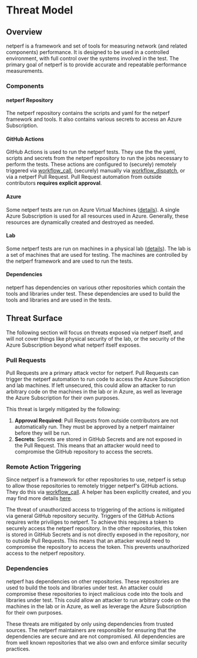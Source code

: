# Threat Model

## Overview

netperf is a framework and set of tools for measuring network (and related components) performance. It is designed to be used in a controlled environment, with full control over the systems involved in the test. The primary goal of netperf is to provide accurate and repeatable performance measurements.

### Components

#### netperf Repository

The netperf repository contains the scripts and yaml for the netperf framework and tools. It also contains various secrets to access an Azure Subscription.

#### GitHub Actions

GitHub Actions is used to run the netperf tests. They use the the yaml, scripts and secrets from the netperf repository to run the jobs necessary to perform the tests. These actions are configured to (securely) remotely triggered via [workflow_call](https://docs.github.com/en/actions/using-workflows/events-that-trigger-workflows#workflow_call), (securely) manually via [workflow_dispatch](https://docs.github.com/en/actions/using-workflows/events-that-trigger-workflows#workflow_dispatch), or via a netperf Pull Request. Pull Request automation from outside contributors **requires explicit approval**.

#### Azure

Some netperf tests are run on Azure Virtual Machines ([details](machines#azure-virtual-machines)). A single Azure Subscription is used for all resources used in Azure. Generally, these resources are dynamically created and destroyed as needed.

#### Lab

Some netperf tests are run on machines in a physical lab ([details](machines#lab-x64-machines)). The lab is a set of machines that are used for testing. The machines are controlled by the netperf framework and are used to run the tests.

#### Dependencies

netperf has dependencies on various other repositories which contain the tools and libraries under test. These dependencies are used to build the tools and libraries and are used in the tests.

## Threat Surface

The following section will focus on threats exposed via netperf itself, and will not cover things like physical security of the lab, or the security of the Azure Subscription beyond what netperf itself exposes.

### Pull Requests

Pull Requests are a primary attack vector for netperf. Pull Requests can trigger the netperf automation to run code to access the Azure Subscription and lab machines. If left unsecured, this could allow an attacker to run arbitrary code on the machines in the lab or in Azure, as well as leverage the Azure Subscription for their own purposes.

This threat is largely mitigated by the following:

1. **Approval Required**: Pull Requests from outside contributors are not automatically run. They must be approved by a netperf maintainer before they will be run.
2. **Secrets**: Secrets are stored in GitHub Secrets and are not exposed in the Pull Request. This means that an attacker would need to compromise the GitHub repository to access the secrets.

### Remote Action Triggering

Since netperf is a framework for other repositories to use, netperf is setup to allow those repositories to remotely trigger netperf's GitHub actions. They do this via [workflow_call](https://docs.github.com/en/actions/using-workflows/events-that-trigger-workflows#workflow_call). A helper has been explicitly created, and you may find more details [here](arch#usage).

The threat of unauthorized access to triggering of the actions is mitigated via general GitHub repository security. Triggers of the GitHub Actions requires write priviliges to netperf. To achieve this requires a token to securely access the netperf repository. In the other repositories, this token is stored in GitHub Secrets and is not directly exposed in the repository, nor to outside Pull Requests. This means that an attacker would need to compromise the repository to access the token. This prevents unauthorized access to the netperf repository.

### Dependencies

netperf has dependencies on other repositories. These repositories are used to build the tools and libraries under test. An attacker could compromise these repositories to inject malicious code into the tools and libraries under test. This could allow an attacker to run arbitrary code on the machines in the lab or in Azure, as well as leverage the Azure Subscription for their own purposes.

These threats are mitigated by only using dependencies from trusted sources. The netperf maintainers are responsible for ensuring that the dependencies are secure and are not compromised. All dependencies are from well known repositories that we also own and enforce similar security practices.
